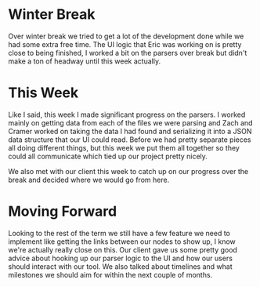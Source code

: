 # Winter Break
Over winter break we tried to get a lot of the development done while we had some extra free time. The UI logic that Eric was working on is pretty close to being finished, I worked a bit on the parsers over break but didn't make a ton of headway until this week actually. 

# This Week
Like I said, this week I made significant progress on the parsers. I worked mainly on getting data from each of the files we were parsing and Zach and Cramer worked on taking the data I had found and serializing it into a JSON data structure that our UI could read. Before we had pretty separate pieces all doing different things, but this week we put them all together so they could all communicate which tied up our project pretty nicely. 

We also met with our client this week to catch up on our progress over the break and decided where we would go from here.

# Moving Forward
Looking to the rest of the term we still have a few feature we need to implement like getting the links between our nodes to show up, I know we're actually really close on this. Our client gave us some pretty good advice about hooking up our parser logic to the UI and how our users should interact with our tool. We also talked about timelines and what milestones we should aim for within the next couple of months.